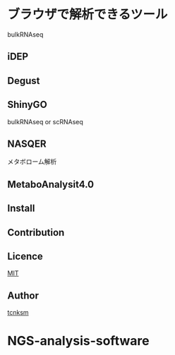 ブラウザで解析できるツール
====

bulkRNAseq

## iDEP

## Degust

## ShinyGO

bulkRNAseq or scRNAseq
## NASQER

メタボローム解析

## MetaboAnalysit4.0

## Install

## Contribution

## Licence

[MIT](https://github.com/tcnksm/tool/blob/master/LICENCE)

## Author

[tcnksm](https://github.com/tcnksm)

# NGS-analysis-software


